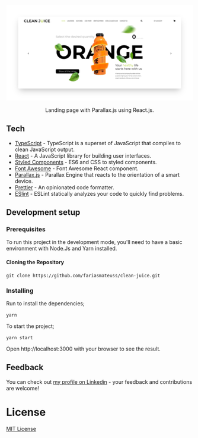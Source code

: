 <img src=".github/thumbnail.png" />

<p align="center">
  Landing page with Parallax.js using React.js.
</p>

## Tech

- [TypeScript](https://github.com/microsoft/TypeScript) - TypeScript is a superset of JavaScript that compiles to clean JavaScript output.
- [React](https://reactjs.org) - A JavaScript library for building user interfaces.
- [Styled Components](https://styled-components.com/) - ES6 and CSS to styled components.
- [Font Awesome](https://fontawesome.com/how-to-use/on-the-web/using-with/react) - Font Awesome React component.
- [Parallax.js](https://www.npmjs.com/package/parallax-js) - Parallax Engine that reacts to the orientation of a smart device.
- [Prettier](https://prettier.io/docs/en/cli.html) - An opinionated code formatter.
- [ESlint](https://eslint.org) - ESLint statically analyzes your code to quickly find problems.

## Development setup

### Prerequisites

To run this project in the development mode, you'll need to have a basic environment with Node.Js and Yarn installed.

#### Cloning the Repository

```
git clone https://github.com/fariasmateuss/clean-juice.git
```

### Installing

Run to install the dependencies;

```
yarn
```

To start the project;

```
yarn start
```

Open http://localhost:3000 with your browser to see the result.

## Feedback

You can check out [my profile on Linkedin](https://www.linkedin.com/in/fariasmateuss/) - your feedback and contributions are welcome!

# License

[MIT License](/LICENSE)
